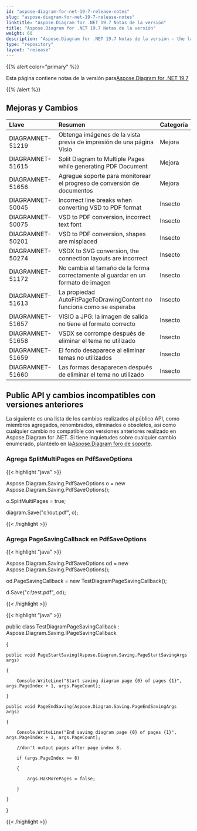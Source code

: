 ```yaml
---
id: "aspose-diagram-for-net-19-7-release-notes"
slug: "aspose-diagram-for-net-19-7-release-notes"
linktitle: "Aspose.Diagram for .NET 19.7 Notas de la versión"
title: "Aspose.Diagram for .NET 19.7 Notas de la versión"
weight: 60
description: "Aspose.Diagram for .NET 19.7 Notas de la versión – the latest updates and fixes."
type: "repository"
layout: "release"
---
```

{{% alert color="primary" %}} 

Esta página contiene notas de la versión para[Aspose.Diagram for .NET 19.7](https://www.nuget.org/packages/Aspose.Diagram/19.7.0)

{{% /alert %}} 
## **Mejoras y Cambios**

|**Llave**|**Resumen**|**Categoría**|
|:- |:- |:- |
|DIAGRAMNET-51219|Obtenga imágenes de la vista previa de impresión de una página Visio|Mejora|
|DIAGRAMNET-51615|Split Diagram to Multiple Pages while generating PDF Document|Mejora|
|DIAGRAMNET-51656|Agregue soporte para monitorear el progreso de conversión de documentos|Mejora|
|DIAGRAMNET-50045|Incorrect line breaks when converting VSD to PDF format|Insecto|
|DIAGRAMNET-50075|VSD to PDF conversion, incorrect text font|Insecto|
|DIAGRAMNET-50201|VSD to PDF conversion, shapes are misplaced|Insecto|
|DIAGRAMNET-50274|VSDX to SVG conversion, the connection layouts are incorrect|Insecto|
|DIAGRAMNET-51172|No cambia el tamaño de la forma correctamente al guardar en un formato de imagen|Insecto|
|DIAGRAMNET-51613|La propiedad AutoFitPageToDrawingContent no funciona como se esperaba|Insecto|
|DIAGRAMNET-51657|VISIO a JPG: la imagen de salida no tiene el formato correcto|Insecto|
|DIAGRAMNET-51658|VSDX se corrompe después de eliminar el tema no utilizado|Insecto|
|DIAGRAMNET-51659|El fondo desaparece al eliminar temas no utilizados|Insecto|
|DIAGRAMNET-51660|Las formas desaparecen después de eliminar el tema no utilizado|Insecto|
## **Public API y cambios incompatibles con versiones anteriores**
La siguiente es una lista de los cambios realizados al público API, como miembros agregados, renombrados, eliminados o obsoletos, así como cualquier cambio no compatible con versiones anteriores realizado en Aspose.Diagram for .NET. Si tiene inquietudes sobre cualquier cambio enumerado, plantéelo en la[Aspose.Diagram foro de soporte](https://forum.aspose.com/c/diagram/17).
### **Agrega SplitMultiPages en PdfSaveOptions**
{{< highlight "java" >}}

 Aspose.Diagram.Saving.PdfSaveOptions o = new Aspose.Diagram.Saving.PdfSaveOptions();

o.SplitMultiPages = true;

diagram.Save("c:\\out.pdf", o);

{{< /highlight >}}
### **Agrega PageSavingCallback en PdfSaveOptions**
{{< highlight "java" >}}

 Aspose.Diagram.Saving.PdfSaveOptions od = new Aspose.Diagram.Saving.PdfSaveOptions();

od.PageSavingCallback = new TestDiagramPageSavingCallback();

d.Save("c:\\test.pdf", od);

{{< /highlight >}}

{{< highlight "java" >}}

 public class TestDiagramPageSavingCallback : Aspose.Diagram.Saving.IPageSavingCallback

{

    public void PageStartSaving(Aspose.Diagram.Saving.PageStartSavingArgs args)

    {

        Console.WriteLine("Start saving diagram page {0} of pages {1}", args.PageIndex + 1, args.PageCount);

    }

    public void PageEndSaving(Aspose.Diagram.Saving.PageEndSavingArgs args)

    {

        Console.WriteLine("End saving diagram page {0} of pages {1}", args.PageIndex + 1, args.PageCount);

        //don't output pages after page index 8.

        if (args.PageIndex >= 8)

        {

            args.HasMorePages = false;

        }

    }

}

{{< /highlight >}}




